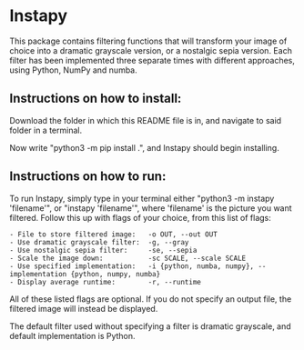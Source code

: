 <h1>Instapy</h1>

This package contains filtering functions that will transform your image of choice
into a dramatic grayscale version, or a nostalgic sepia version.
Each filter has been implemented three separate times with different approaches, using
Python, NumPy and numba.


<h2>Instructions on how to install:</h2>

Download the folder in which this README file is in, and navigate to said folder in a terminal.

Now write "python3 -m pip install .", and Instapy should begin installing.


<h2>Instructions on how to run:</h2>

To run Instapy, simply type in your terminal either "python3 -m instapy 'filename'",
or "instapy 'filename'", where 'filename' is the picture you want filtered. 
Follow this up with flags of your choice, from this list of flags:

    - File to store filtered image:   -o OUT, --out OUT
    - Use dramatic grayscale filter:  -g, --gray
    - Use nostalgic sepia filter:     -se, --sepia
    - Scale the image down:           -sc SCALE, --scale SCALE
    - Use specified implementation:   -i {python, numba, numpy}, --implementation {python, numpy, numba}
    - Display average runtime:        -r, --runtime
    
All of these listed flags are optional. If you do not specify an output file, the filtered image
will instead be displayed.

The default filter used without specifying a filter is dramatic grayscale, and default implementation is Python.